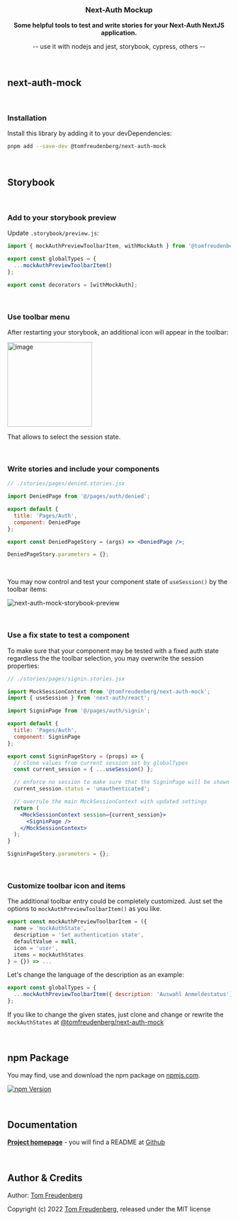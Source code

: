 <h3 align="center">Next-Auth Mockup</h3>
<p align="center">
  <strong>Some helpful tools to test and write stories for your Next-Auth NextJS application.</strong>
</p>
<p align="center">
-- use it with nodejs and jest, storybook, cypress, others --
</p>

<br>


## next-auth-mock

<br>


### Installation

Install this library by adding it to your devDependencies:

```bash
pnpm add --save-dev @tomfreudenberg/next-auth-mock
```

<br>


## Storybook

<br>

### Add to your storybook preview

Update `.storybook/preview.js`:

```js
import { mockAuthPreviewToolbarItem, withMockAuth } from '@tomfreudenberg/next-auth-mock/storybook';

export const globalTypes = {
  ...mockAuthPreviewToolbarItem()
};

export const decorators = [withMockAuth];
```

<br>

### Use toolbar menu

After restarting your storybook, an additional icon will appear in the toolbar:

<img width="191" alt="image" src="https://user-images.githubusercontent.com/410087/193901653-12114ea3-9a4c-4d93-ac93-46576a2409e6.png">

That allows to select the session state.

<br>


### Write stories and include your components

```jsx
// ./stories/pages/denied.stories.jsx

import DeniedPage from '@/pages/auth/denied';

export default {
  title: 'Pages/Auth',
  component: DeniedPage
};

export const DeniedPageStory = (args) => <DeniedPage />;

DeniedPageStory.parameters = {};
```

<br>

You may now control and test your component state of `useSession()` by the toolbar items:

![next-auth-mock-storybook-preview](https://user-images.githubusercontent.com/410087/193903296-0c0ba17d-0c81-4034-afb2-36f5214ad5bc.gif)

<br>


### Use a fix state to test a component

To make sure that your component may be tested with a fixed auth state regardless the the toolbar selection, you may overwrite the session properties:

```jsx
// ./stories/pages/signin.stories.jsx

import MockSessionContext from '@tomfreudenberg/next-auth-mock';
import { useSession } from 'next-auth/react';

import SigninPage from '@/pages/auth/signin';

export default {
  title: 'Pages/Auth',
  component: SigninPage
};

export const SigninPageStory = (props) => {
  // clone values from current session set by globalTypes
  const current_session = { ...useSession() };

  // enforce no session to make sure that the SigninPage will be shown (not authenticated)
  current_session.status = 'unauthenticated';

  // overrule the main MockSessionContext with updated settings
  return (
    <MockSessionContext session={current_session}>
      <SigninPage />
    </MockSessionContext>
  );
}

SigninPageStory.parameters = {};
```

<br>


### Customize toolbar icon and items

The additional toolbar entry could be completely customized. Just set the options to `mockAuthPreviewToolbarItem()` as you like.

```js
export const mockAuthPreviewToolbarItem = ({
  name = 'mockAuthState',
  description = 'Set authentication state',
  defaultValue = null,
  icon = 'user',
  items = mockAuthStates
} = {}) => ...
```

Let's change the language of the description as an example:

```js
export const globalTypes = {
  ...mockAuthPreviewToolbarItem({ description: 'Auswahl Anmeldestatus')
};
```

If you like to change the given states, just clone and change or rewrite the `mockAuthStates` at [@tomfreudenberg/next-auth-mock](https://github.com/TomFreudenberg/next-auth-mock/blob/df5f1a55e82fca8a182402b39c1ec216f47758a7/src/index.js#L7-L80)

<br>


## npm Package

You may find, use and download the npm package on [npmjs.com](https://npmjs.com/package/@tomfreudenberg/next-auth-mock).

[![npm Version](https://img.shields.io/npm/v/@tomfreudenberg/next-auth-mock?style=for-the-badge)](https://npmjs.com/package/@tomfreudenberg/next-auth-mock) &nbsp;

<br>


## Documentation

**[Project homepage](https://github.com/TomFreudenberg/next-auth-mock)** - you will find a README at [Github](https://github.com/TomFreudenberg/next-auth-mock)

<br>


## Author & Credits

Author: [Tom Freudenberg](https://about.me/tom.freudenberg)

Copyright (c) 2022 [Tom Freudenberg](https://github.com/TomFreudenberg/), released under the MIT license
